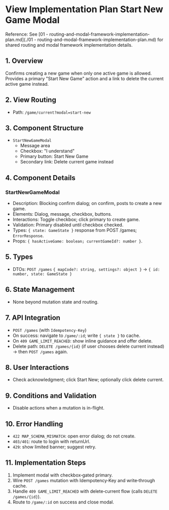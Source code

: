 # View Implementation Plan Start New Game Modal

Reference: See [01 - routing-and-modal-framework-implementation-plan.md](./01 - routing-and-modal-framework-implementation-plan.md) for shared routing and modal framework implementation details.

## 1. Overview
Confirms creating a new game when only one active game is allowed. Provides a primary "Start New Game" action and a link to delete the current active game instead.

## 2. View Routing
- Path: `/game/current?modal=start-new`

## 3. Component Structure
- `StartNewGameModal`
  - Message area
  - Checkbox: "I understand"
  - Primary button: Start New Game
  - Secondary link: Delete current game instead

## 4. Component Details
### StartNewGameModal
- Description: Blocking confirm dialog; on confirm, posts to create a new game.
- Elements: Dialog, message, checkbox, buttons.
- Interactions: Toggle checkbox; click primary to create game.
- Validation: Primary disabled until checkbox checked.
- Types: `{ state: GameState }` response from POST /games; `ErrorResponse`.
- Props: `{ hasActiveGame: boolean; currentGameId?: number }`.

## 5. Types
- DTOs: `POST /games` `{ mapCode?: string, settings?: object }` → `{ id: number, state: GameState }`

## 6. State Management
- None beyond mutation state and routing.

## 7. API Integration
- `POST /games` (with `Idempotency-Key`)
- On success: navigate to `/game/:id`; write `{ state }` to cache.
- On `409 GAME_LIMIT_REACHED`: show inline guidance and offer delete.
- Delete path: `DELETE /games/{id}` (if user chooses delete current instead) → then `POST /games` again.

## 8. User Interactions
- Check acknowledgment; click Start New; optionally click delete current.

## 9. Conditions and Validation
- Disable actions when a mutation is in-flight.

## 10. Error Handling
- `422 MAP_SCHEMA_MISMATCH`: open error dialog; do not create.
- `403/401`: route to login with returnUrl.
- `429`: show limited banner; suggest retry.

## 11. Implementation Steps
1. Implement modal with checkbox‑gated primary.
2. Wire `POST /games` mutation with Idempotency‑Key and write‑through cache.
3. Handle `409 GAME_LIMIT_REACHED` with delete‑current flow (calls `DELETE /games/{id}`).
4. Route to `/game/:id` on success and close modal.
